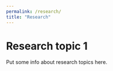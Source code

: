 ```yaml
---
permalink: /research/
title: "Research"
---
```


# Research topic 1

Put some info about research topics here.
